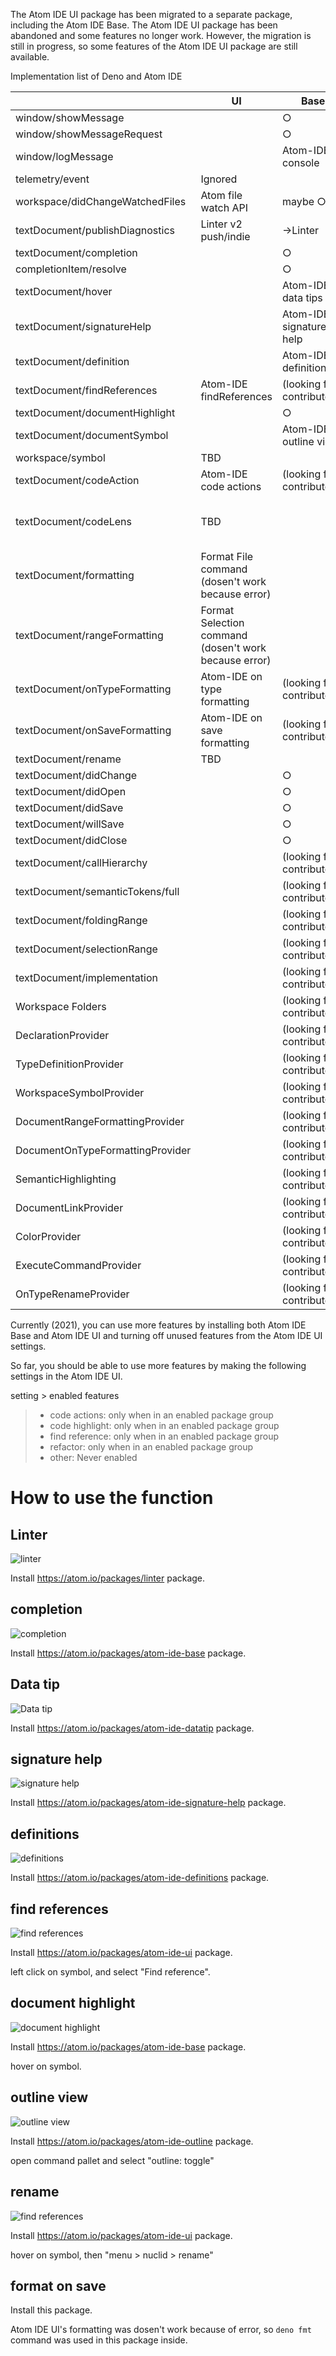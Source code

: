 The Atom IDE UI package has been migrated to a separate package, including the
Atom IDE Base. The Atom IDE UI package has been abandoned and some features no
longer work. However, the migration is still in progress, so some features of
the Atom IDE UI package are still available.

Implementation list of Deno and Atom IDE

|                                  | UI                                                    | Base                       |                                               |   |
| -------------------------------- | ----------------------------------------------------- | -------------------------- | --------------------------------------------- | - |
| window/showMessage               |                                                       | ○                          |                                               |   |
| window/showMessageRequest        |                                                       | ○                          |                                               |   |
| window/logMessage                |                                                       | Atom-IDE console           |                                               |   |
| telemetry/event                  | Ignored                                               |                            |                                               |   |
| workspace/didChangeWatchedFiles  | Atom file watch API                                   | maybe ○                    |                                               |   |
| textDocument/publishDiagnostics  | Linter v2 push/indie                                  | →Linter                    |                                               |   |
| textDocument/completion          |                                                       | ○                          | 1.6.0                                         |   |
| completionItem/resolve           |                                                       | ○                          | ?                                             |   |
| textDocument/hover               |                                                       | Atom-IDE data tips         | ○                                             |   |
| textDocument/signatureHelp       |                                                       | Atom-IDE signature help    | 1.7.5                                         |   |
| textDocument/definition          |                                                       | Atom-IDE definitions       | ○                                             |   |
| textDocument/findReferences      | Atom-IDE findReferences                               | (looking for contributors) | ○                                             |   |
| textDocument/documentHighlight   |                                                       | ○                          |                                               |   |
| textDocument/documentSymbol      |                                                       | Atom-IDE outline view      | 1.9.1                                         |   |
| workspace/symbol                 | TBD                                                   |                            | ○                                             |   |
| textDocument/codeAction          | Atom-IDE code actions                                 | (looking for contributors) | 1.7.4: "deno cache"                           |   |
| textDocument/codeLens            | TBD                                                   |                            | 1.7.4: "implementations", 1.7.2: "references" |   |
| textDocument/formatting          | Format File command (dosen't work because error)      |                            | ○                                             |   |
| textDocument/rangeFormatting     | Format Selection command (dosen't work because error) |                            |                                               |   |
| textDocument/onTypeFormatting    | Atom-IDE on type formatting                           | (looking for contributors) |                                               |   |
| textDocument/onSaveFormatting    | Atom-IDE on save formatting                           | (looking for contributors) |                                               |   |
| textDocument/rename              | TBD                                                   |                            | 1.6.3                                         |   |
| textDocument/didChange           |                                                       | ○                          | ○                                             |   |
| textDocument/didOpen             |                                                       | ○                          | ○                                             |   |
| textDocument/didSave             |                                                       | ○                          |                                               |   |
| textDocument/willSave            |                                                       | ○                          |                                               |   |
| textDocument/didClose            |                                                       | ○                          |                                               |   |
| textDocument/callHierarchy       |                                                       | (looking for contributors) | 1.9.1                                         |   |
| textDocument/semanticTokens/full |                                                       | (looking for contributors) | 1.9.1                                         |   |
| textDocument/foldingRange        |                                                       | (looking for contributors) | 1.9.0                                         |   |
| textDocument/selectionRange      |                                                       | (looking for contributors) | 1.8.3                                         |   |
| textDocument/implementation      |                                                       | (looking for contributors) | 1.7.0                                         |   |
| Workspace Folders                |                                                       | (looking for contributors) |                                               |   |
| DeclarationProvider              |                                                       | (looking for contributors) |                                               |   |
| TypeDefinitionProvider           |                                                       | (looking for contributors) |                                               |   |
| WorkspaceSymbolProvider          |                                                       | (looking for contributors) |                                               |   |
| DocumentRangeFormattingProvider  |                                                       | (looking for contributors) |                                               |   |
| DocumentOnTypeFormattingProvider |                                                       | (looking for contributors) |                                               |   |
| SemanticHighlighting             |                                                       | (looking for contributors) |                                               |   |
| DocumentLinkProvider             |                                                       | (looking for contributors) |                                               |   |
| ColorProvider                    |                                                       | (looking for contributors) |                                               |   |
| ExecuteCommandProvider           |                                                       | (looking for contributors) |                                               |   |
| OnTypeRenameProvider             |                                                       | (looking for contributors) |                                               |   |

Currently (2021), you can use more features by installing both Atom IDE Base and
Atom IDE UI and turning off unused features from the Atom IDE UI settings.

So far, you should be able to use more features by making the following settings
in the Atom IDE UI.

setting > enabled features

> - code actions: only when in an enabled package group
> - code highlight: only when in an enabled package group
> - find reference: only when in an enabled package group
> - refactor: only when in an enabled package group
> - other: Never enabled

# How to use the function

## Linter

![linter](../screenshot/linter.png)

Install https://atom.io/packages/linter package.

## completion

![completion](../screenshot/completion.png)

Install https://atom.io/packages/atom-ide-base package.

## Data tip

![Data tip](../screenshot/data_tip.png)

Install https://atom.io/packages/atom-ide-datatip package.

## signature help

![signature help](../screenshot/signature_help.png)

Install https://atom.io/packages/atom-ide-signature-help package.

## definitions

![definitions](../screenshot/go_to_definition.gif)

Install https://atom.io/packages/atom-ide-definitions package.

## find references

![find references](../screenshot/find_references.png)

Install https://atom.io/packages/atom-ide-ui package.

left click on symbol, and select "Find reference".

## document highlight

![document highlight](../screenshot/document_highlight.png)

Install https://atom.io/packages/atom-ide-base package.

hover on symbol.

## outline view

![outline view](../screenshot/outline_view.png)

Install https://atom.io/packages/atom-ide-outline package.

open command pallet and select "outline: toggle"

## rename

![find references](../screenshot/rename.png)

Install https://atom.io/packages/atom-ide-ui package.

hover on symbol, then "menu > nuclid > rename"

## format on save

Install this package.

Atom IDE UI's formatting was dosen't work because of error, so `deno fmt`
command was used in this package inside.

